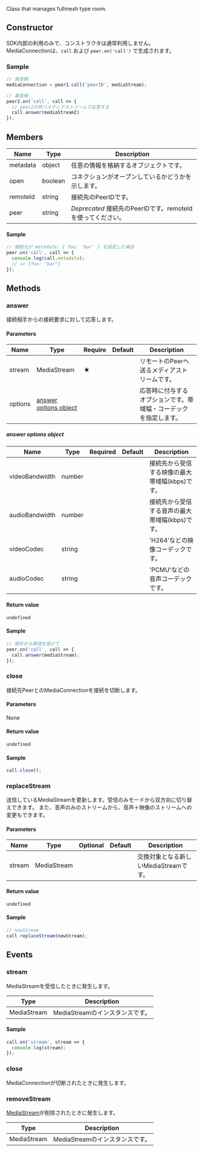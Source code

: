 Class that manages fullmesh type room.

## Constructor

SDK内部の利用のみで、コンストラクタは通常利用しません。 
MediaConnectionは、`call` および `peer.on('call')` で生成されます。

### Sample

```js
// 発信側
mediaConnection = peer1.call('peerID', mediaStream);

// 着信側
peer2.on('call', call => {
  // peer2の持つメディアストリームで応答する
  call.answer(mediaStream2)
});
```

## Members

|Name|Type|Description|
|----|----|----|
|metadata|object|任意の情報を格納するオブジェクトです。|
|open|boolean|コネクションがオープンしているかどうかを示します。|
|remoteId|string|接続先のPeerIDです。|
|peer|string|*Deprecated* 接続先のPeerIDです。remoteIdを使ってください。|

#### Sample

```js
// 接続元が metadata: { foo: 'bar' } を設定した場合
peer.on('call', call => {
  console.log(call.metadata);
  // => {foo: "bar"}
});
```

## Methods

### answer

接続相手からの接続要求に対して応答します。

#### Parameters

| Name | Type | Require | Default | Description |
| --- | --- | --- | --- | --- |
| stream | MediaStream | ★ | | リモートのPeerへ送るメディアストリームです。|
| options | [answer options object](#answer-options-object) | | |応答時に付与するオプションです。帯域幅・コーデックを指定します。 |

##### answer options object

| Name | Type | Required | Default | Description |
| --- | --- | --- | --- | --- |
| videoBandwidth | number | | | 接続先から受信する映像の最大帯域幅(kbps)です。 |
| audioBandwidth | number | | | 接続先から受信する音声の最大帯域幅(kbps)です。 |
| videoCodec | string | | | 'H264'などの映像コーデックです。 |
| audioCodec | string | | | 'PCMU'などの音声コーデックです。 |

#### Return value 

`undefined`

#### Sample

```js
// 相手から発信を受けて
peer.on('call', call => {
  call.answer(mediaStream);
});
```

### close

接続先PeerとのMediaConnectionを接続を切断します。

#### Parameters

None

#### Return value 

`undefined`

#### Sample

```js
call.close();
```

### replaceStream

送信しているMediaStreamを更新します。受信のみモードから双方向に切り替えできます。
また、音声のみのストリームから、音声＋映像のストリームへの変更もできます。

#### Parameters

| Name | Type | Optional | Default | Description |
| --- | --- | --- | --- | --- |
| stream | MediaStream | | | 交換対象となる新しいMediaStreamです。 |

#### Return value 

`undefined`

#### Sample

```js
// newStream
call.replaceStream(newStream);
```

## Events

### stream 

MediaStreamを受信したときに発生します。

|Type|Description|
|----|----|
|MediaStream|MediaStreamのインスタンスです。|

#### Sample

```js
call.on('stream', stream => {
  console.log(stream);
});
```

### close

MediaConnectionが切断されたときに発生します。

### removeStream

[MediaStream](https://developer.mozilla.org/en-US/docs/Web/API/MediaStream)が削除されたときに発生します。

|Type|Description|
|----|----|
|MediaStream|MediaStreamのインスタンスです。|

